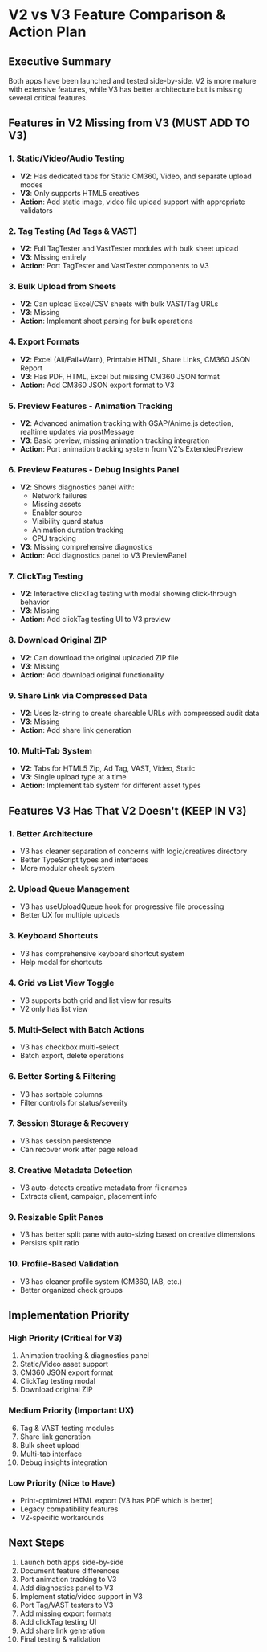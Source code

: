﻿# V2 vs V3 Feature Comparison & Action Plan

## Executive Summary
Both apps have been launched and tested side-by-side. V2 is more mature with extensive features, while V3 has better architecture but is missing several critical features.

## Features in V2 Missing from V3 (MUST ADD TO V3)

### 1. **Static/Video/Audio Testing**
- **V2**: Has dedicated tabs for Static CM360, Video, and separate upload modes
- **V3**: Only supports HTML5 creatives
- **Action**: Add static image, video file upload support with appropriate validators

### 2. **Tag Testing (Ad Tags & VAST)**
- **V2**: Full TagTester and VastTester modules with bulk sheet upload
- **V3**: Missing entirely
- **Action**: Port TagTester and VastTester components to V3

### 3. **Bulk Upload from Sheets**
- **V2**: Can upload Excel/CSV sheets with bulk VAST/Tag URLs
- **V3**: Missing
- **Action**: Implement sheet parsing for bulk operations

### 4. **Export Formats**
- **V2**: Excel (All/Fail+Warn), Printable HTML, Share Links, CM360 JSON Report
- **V3**: Has PDF, HTML, Excel but missing CM360 JSON format
- **Action**: Add CM360 JSON export format to V3

### 5. **Preview Features - Animation Tracking**
- **V2**: Advanced animation tracking with GSAP/Anime.js detection, realtime updates via postMessage
- **V3**: Basic preview, missing animation tracking integration
- **Action**: Port animation tracking system from V2's ExtendedPreview

### 6. **Preview Features - Debug Insights Panel**
- **V2**: Shows diagnostics panel with:
  - Network failures
  - Missing assets
  - Enabler source
  - Visibility guard status
  - Animation duration tracking
  - CPU tracking
- **V3**: Missing comprehensive diagnostics
- **Action**: Add diagnostics panel to V3 PreviewPanel

### 7. **ClickTag Testing**
- **V2**: Interactive clickTag testing with modal showing click-through behavior
- **V3**: Missing
- **Action**: Add clickTag testing UI to V3 preview

### 8. **Download Original ZIP**
- **V2**: Can download the original uploaded ZIP file
- **V3**: Missing
- **Action**: Add download original functionality

### 9. **Share Link via Compressed Data**
- **V2**: Uses lz-string to create shareable URLs with compressed audit data
- **V3**: Missing
- **Action**: Add share link generation

### 10. **Multi-Tab System**
- **V2**: Tabs for HTML5 Zip, Ad Tag, VAST, Video, Static
- **V3**: Single upload type at a time
- **Action**: Implement tab system for different asset types

## Features V3 Has That V2 Doesn't (KEEP IN V3)

### 1. **Better Architecture**
- V3 has cleaner separation of concerns with logic/creatives directory
- Better TypeScript types and interfaces
- More modular check system

### 2. **Upload Queue Management**
- V3 has useUploadQueue hook for progressive file processing
- Better UX for multiple uploads

### 3. **Keyboard Shortcuts**
- V3 has comprehensive keyboard shortcut system
- Help modal for shortcuts

### 4. **Grid vs List View Toggle**
- V3 supports both grid and list view for results
- V2 only has list view

### 5. **Multi-Select with Batch Actions**
- V3 has checkbox multi-select
- Batch export, delete operations

### 6. **Better Sorting & Filtering**
- V3 has sortable columns
- Filter controls for status/severity

### 7. **Session Storage & Recovery**
- V3 has session persistence
- Can recover work after page reload

### 8. **Creative Metadata Detection**
- V3 auto-detects creative metadata from filenames
- Extracts client, campaign, placement info

### 9. **Resizable Split Panes**
- V3 has better split pane with auto-sizing based on creative dimensions
- Persists split ratio

### 10. **Profile-Based Validation**
- V3 has cleaner profile system (CM360, IAB, etc.)
- Better organized check groups

## Implementation Priority

### High Priority (Critical for V3)
1. Animation tracking & diagnostics panel
2. Static/Video asset support
3. CM360 JSON export format
4. ClickTag testing modal
5. Download original ZIP

### Medium Priority (Important UX)
6. Tag & VAST testing modules
7. Share link generation
8. Bulk sheet upload
9. Multi-tab interface
10. Debug insights integration

### Low Priority (Nice to Have)
- Print-optimized HTML export (V3 has PDF which is better)
- Legacy compatibility features
- V2-specific workarounds

## Next Steps
1.  Launch both apps side-by-side
2.  Document feature differences
3.  Port animation tracking to V3
4.  Add diagnostics panel to V3
5.  Implement static/video support in V3
6.  Port Tag/VAST testers to V3
7.  Add missing export formats
8.  Add clickTag testing UI
9.  Add share link generation
10.  Final testing & validation

